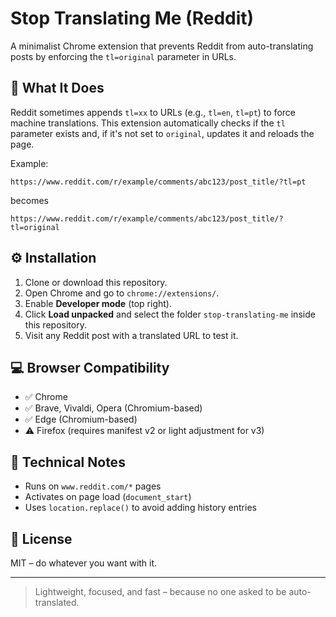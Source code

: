 # Stop Translating Me (Reddit)

A minimalist Chrome extension that prevents Reddit from auto-translating posts by enforcing the `tl=original` parameter in URLs.

## 🔧 What It Does

Reddit sometimes appends `tl=xx` to URLs (e.g., `tl=en`, `tl=pt`) to force machine translations. This extension automatically checks if the `tl` parameter exists and, if it's not set to `original`, updates it and reloads the page.

Example:

```
https://www.reddit.com/r/example/comments/abc123/post_title/?tl=pt
```

becomes

```
https://www.reddit.com/r/example/comments/abc123/post_title/?tl=original
```

## ⚙️ Installation

1. Clone or download this repository.
2. Open Chrome and go to `chrome://extensions/`.
3. Enable **Developer mode** (top right).
4. Click **Load unpacked** and select the folder `stop-translating-me` inside this repository.
5. Visit any Reddit post with a translated URL to test it.

## 💻 Browser Compatibility

- ✅ Chrome  
- ✅ Brave, Vivaldi, Opera (Chromium-based)  
- ✅ Edge (Chromium-based)  
- ⚠️ Firefox (requires manifest v2 or light adjustment for v3)

## 🧩 Technical Notes

- Runs on `www.reddit.com/*` pages  
- Activates on page load (`document_start`)  
- Uses `location.replace()` to avoid adding history entries

## 📄 License

MIT – do whatever you want with it.

---

> Lightweight, focused, and fast – because no one asked to be auto-translated.
